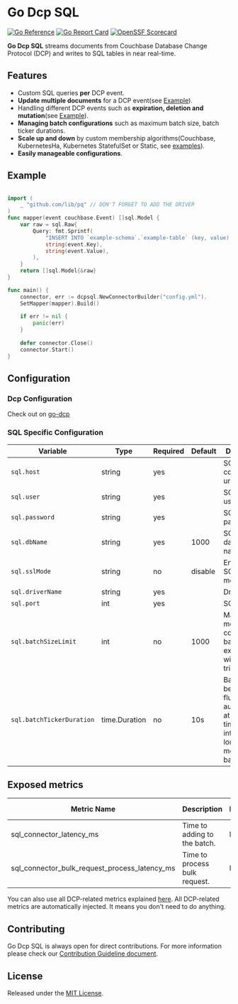 # Go Dcp SQL

[![Go Reference](https://pkg.go.dev/badge/github.com/Trendyol/go-dcp-sql.svg)](https://pkg.go.dev/github.com/Trendyol/go-dcp-sql) [![Go Report Card](https://goreportcard.com/badge/github.com/Trendyol/go-dcp-sql)](https://goreportcard.com/report/github.com/Trendyol/go-dcp-sql) [![OpenSSF Scorecard](https://api.scorecard.dev/projects/github.com/Trendyol/go-dcp-sql/badge)](https://scorecard.dev/viewer/?uri=github.com/Trendyol/go-dcp-sql)


**Go Dcp SQL** streams documents from Couchbase Database Change Protocol (DCP) and writes to
SQL tables in near real-time.

## Features

* Custom SQL queries **per** DCP event.
* **Update multiple documents** for a DCP event(see [Example](#example)).
* Handling different DCP events such as **expiration, deletion and mutation**(see [Example](#example)).
* **Managing batch configurations** such as maximum batch size, batch ticker durations.
* **Scale up and down** by custom membership algorithms(Couchbase, KubernetesHa, Kubernetes StatefulSet or
  Static, see [examples](https://github.com/Trendyol/go-dcp#examples)).
* **Easily manageable configurations**.

## Example
```go

import (
    _ "github.com/lib/pq" // DON'T FORGET TO ADD THE DRIVER
)
func mapper(event couchbase.Event) []sql.Model {
    var raw = sql.Raw{
        Query: fmt.Sprintf(
            "INSERT INTO `example-schema`.`example-table` (key, value) VALUES ('%s', '%s')",
            string(event.Key),
            string(event.Value),
        ),
    }
    return []sql.Model{&raw}
}

func main() {
    connector, err := dcpsql.NewConnectorBuilder("config.yml").
    SetMapper(mapper).Build()
	
    if err != nil {
        panic(err)
    }
    
    defer connector.Close()
    connector.Start()
}
```

## Configuration

### Dcp Configuration

Check out on [go-dcp](https://github.com/Trendyol/go-dcp#configuration)

### SQL Specific Configuration

| Variable                  | Type          | Required | Default | Description                                                                                        |                                                           
|---------------------------|---------------|----------|---------|----------------------------------------------------------------------------------------------------|
| `sql.host`                | string        | yes      |         | SQL connection urls                                                                                |
| `sql.user`                | string        | yes      |         | SQL username                                                                                       |
| `sql.password`            | string        | yes      |         | SQL password                                                                                       |
| `sql.dbName`              | string        | yes      | 1000    | SQL database name                                                                                  |
| `sql.sslMode`             | string        | no       | disable | Enabling SQL SSL mode                                                                              |
| `sql.driverName`          | string        | yes      |         | Driver name                                                                                        |
| `sql.port`                | int           | yes      |         | SQL port                                                                                           |
| `sql.batchSizeLimit`      | int           | no       | 1000    | Maximum message count for batch, if exceed flush will be triggered                                 |
| `sql.batchTickerDuration` | time.Duration | no       | 10s     | Batch is being flushed automatically at specific time intervals for long waiting messages in batch |

## Exposed metrics

| Metric Name                                   | Description                   | Labels | Value Type |
|-----------------------------------------------|-------------------------------|--------|------------|
| sql_connector_latency_ms                      | Time to adding to the batch.  | N/A    | Gauge      |
| sql_connector_bulk_request_process_latency_ms | Time to process bulk request. | N/A    | Gauge      |

You can also use all DCP-related metrics explained [here](https://github.com/Trendyol/go-dcp#exposed-metrics).
All DCP-related metrics are automatically injected. It means you don't need to do anything. 

## Contributing

Go Dcp SQL is always open for direct contributions. For more information please check
our [Contribution Guideline document](./CONTRIBUTING.md).

## License

Released under the [MIT License](LICENSE).
